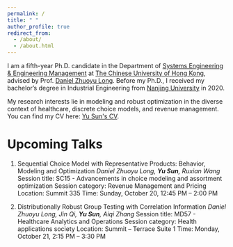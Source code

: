 ```yaml
---
permalink: /
title: " "
author_profile: true
redirect_from: 
  - /about/
  - /about.html
---
```


I am a fifth-year Ph.D. candidate in the Department of [Systems Engineering & Engineering Management](https://www.se.cuhk.edu.hk/) at [The Chinese University of Hong Kong](https://www.cuhk.edu.hk/english/index.html), advised by Prof. [Daniel Zhuoyu Long](https://www1.se.cuhk.edu.hk/~zylong/). Before my Ph.D., I received my bachelor’s degree in Industrial Engineering from [Nanjing University](https://www.nju.edu.cn/en/) in 2020.

My research interests lie in modeling and robust optimization in the diverse context of healthcare, discrete choice models, and revenue management. You can find my CV here:  [Yu Sun's CV](../assets/Curriculum_Vitae.pdf).


Upcoming Talks
======
1. Sequential Choice Model with Representative Products: Behavior, Modeling and Optimization
_Daniel Zhuoyu Long, **Yu Sun**, Ruxian Wang_
Session title: SC15 - Advancements in choice modeling and assortment optimization
Session category: Revenue Management and Pricing
Location: Summit 335
Time: Sunday, October 20, 12:45 PM – 2:00 PM

2. Distributionally Robust Group Testing with Correlation Information
_Daniel Zhuoyu Long, Jin Qi, **Yu Sun**, Aiqi Zhang_
Session title: MD57 - Healthcare Analytics and Operations
Session category: Health applications society
Location: Summit – Terrace Suite 1
Time: Monday, October 21, 2:15 PM – 3:30 PM
